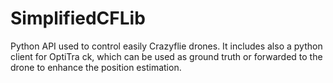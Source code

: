 # SimplifiedCFLib
Python API used to control easily Crazyflie drones. It includes also a python client for OptiTra ck, which can be used as ground truth or forwarded to the drone to enhance the position estimation.

